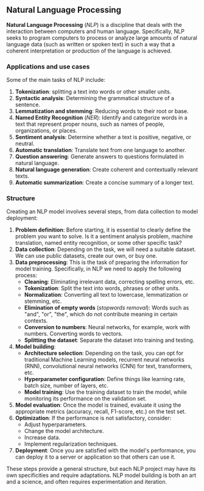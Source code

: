 ## Natural Language Processing

**Natural Language Processing** (*NLP*) is a discipline that deals with the interaction between computers and human language. Specifically, NLP seeks to program computers to process or analyze large amounts of natural language data (such as written or spoken text) in such a way that a coherent interpretation or production of the language is achieved.

### Applications and use cases

Some of the main tasks of NLP include:

1. **Tokenization**: splitting a text into words or other smaller units.
2. **Syntactic analysis**: Determining the grammatical structure of a sentence.
3. **Lemmatization and stemming**: Reducing words to their root or base.
4. **Named Entity Recognition** (*NER*): Identify and categorize words in a text that represent proper nouns, such as names of people, organizations, or places.
5. **Sentiment analysis**: Determine whether a text is positive, negative, or neutral.
6. **Automatic translation**: Translate text from one language to another.
7. **Question answering**: Generate answers to questions formulated in natural language.
8. **Natural language generation**: Create coherent and contextually relevant texts.
9. **Automatic summarization**: Create a concise summary of a longer text.

### Structure

Creating an NLP model involves several steps, from data collection to model deployment:

1. **Problem definition**: Before starting, it is essential to clearly define the problem you want to solve. Is it a sentiment analysis problem, machine translation, named entity recognition, or some other specific task?
2. **Data collection**: Depending on the task, we will need a suitable dataset. We can use public datasets, create our own, or buy one.
3. **Data preprocessing**: This is the task of preparing the information for model training. Specifically, in NLP we need to apply the following process:
    - **Cleaning**: Eliminating irrelevant data, correcting spelling errors, etc.
    - **Tokenization**: Split the text into words, phrases or other units.
    - **Normalization**: Converting all text to lowercase, lemmatization or stemming, etc.
    - **Elimination of empty words** (*stopwords removal*): Words such as "and", "or", "the", which do not contribute meaning in certain contexts.
    - **Conversion to numbers**: Neural networks, for example, work with numbers. Converting words to vectors.
    - **Splitting the dataset**: Separate the dataset into training and testing.
4. **Model building**:
    - **Architecture selection**: Depending on the task, you can opt for traditional Machine Learning models, recurrent neural networks (RNN), convolutional neural networks (CNN) for text, transformers, etc.
    - **Hyperparameter configuration**: Define things like learning rate, batch size, number of layers, etc.
    - **Model training**: Use the training dataset to train the model, while monitoring its performance on the validation set.
5. **Model evaluation**: Once the model is trained, evaluate it using the appropriate metrics (accuracy, recall, F1-score, etc.) on the test set.
6. **Optimization**: If the performance is not satisfactory, consider:
    - Adjust hyperparameters.
    - Change the model architecture.
    - Increase data.
    - Implement regularization techniques.
7. **Deployment**: Once you are satisfied with the model's performance, you can deploy it to a server or application so that others can use it.

These steps provide a general structure, but each NLP project may have its own specificities and require adaptations. NLP model building is both an art and a science, and often requires experimentation and iteration.